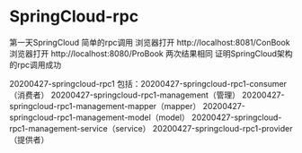 # SpringCloud-rpc

第一天SpringCloud
	简单的rpc调用
	浏览器打开  http://localhost:8081/ConBook
	浏览器打开  http://localhost:8080/ProBook
	两次结果相同 证明SpringCloud架构的rpc调用成功




20200427-springcloud-rpc1
	包括：20200427-springcloud-rpc1-consumer（消费者）
	          20200427-springcloud-rpc1-management（管理）
		    20200427-springcloud-rpc1-management-mapper（mapper）
		    20200427-springcloud-rpc1-management-model（model）
		    20200427-springcloud-rpc1-management-service（service）
	          20200427-springcloud-rpc1-provider（提供者）	

